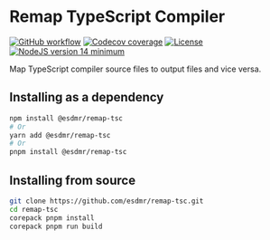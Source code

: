 # Remap TypeScript Compiler

[![GitHub workflow](https://img.shields.io/github/workflow/status/esdmr/remap-tsc/CI/main?label=test&labelColor=0F0F0F&logo=github)][workflow]
[![Codecov coverage](https://img.shields.io/codecov/c/gh/esdmr/remap-tsc/main?labelColor=0F0F0F&logo=CodeCov&logoColor=FF66B0)][codecov]
[![License](https://img.shields.io/github/license/esdmr/remap-tsc?labelColor=0F0F0F&color=005C9A)][license]
[![NodeJS version 14 minimum](https://img.shields.io/badge/node-≥14-005C9A?labelColor=0F0F0F&logo=node.js&logoColor=00B834)][node]

[workflow]: https://github.com/esdmr/remap-tsc/actions/workflows/ci.yml
[codecov]: https://codecov.io/gh/esdmr/remap-tsc
[license]: https://github.com/esdmr/remap-tsc/blob/main/LICENSE
[node]: https://nodejs.org/en/download/current
[pnpm]: https://pnpm.io

Map TypeScript compiler source files to output files and vice versa.

## Installing as a dependency

```sh
npm install @esdmr/remap-tsc
# Or
yarn add @esdmr/remap-tsc
# Or
pnpm install @esdmr/remap-tsc
```

## Installing from source

```sh
git clone https://github.com/esdmr/remap-tsc.git
cd remap-tsc
corepack pnpm install
corepack pnpm run build
```
